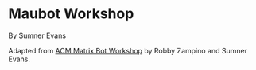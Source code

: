 # Maubot Workshop

By Sumner Evans

Adapted from [ACM Matrix Bot
Workshop](https://github.com/sumnerevans/acm-matrix-bot-workshop) by Robby
Zampino and Sumner Evans.
